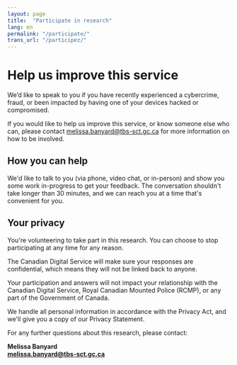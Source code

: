 ```yaml
---
layout: page
title:  "Participate in research"
lang: en
permalink: "/participate/"
trans_url: "/participez/"
---
```


# Help us improve this service

We’d like to speak to you if you have recently experienced a
cybercrime, fraud, or been impacted by having one of your devices hacked or
compromised.

If you would like to help us improve this service, or know someone else who can, please contact [melissa.banyard@tbs-sct.gc.ca](mailto:melissa.banyard@tbs-sct.gc.ca) for more information on how to be involved.

## How you can help

We'd like to talk to you (via phone, video chat, or in-person) and show you some work in-progress to get your feedback. The conversation shouldn't take longer than 30 minutes, and we can reach you at a time that's convenient for you.

## Your privacy
You're volunteering to take part in this research. You can choose to stop participating at any time for any reason.

The Canadian Digital Service will make sure your responses are confidential, which means they will not be linked back to anyone.

Your participation and answers will not impact your relationship with the Canadian Digital Service, Royal Canadian Mounted Police (RCMP), or any part of the Government of Canada.

We handle all personal information in accordance with the Privacy Act, and we'll give you a copy of our Privacy Statement.

For any further questions about this research, please contact:

**Melissa Banyard**<br>
**[melissa.banyard@tbs-sct.gc.ca](mailto:melissa.banyard@tbs-sct.gc.ca)**
